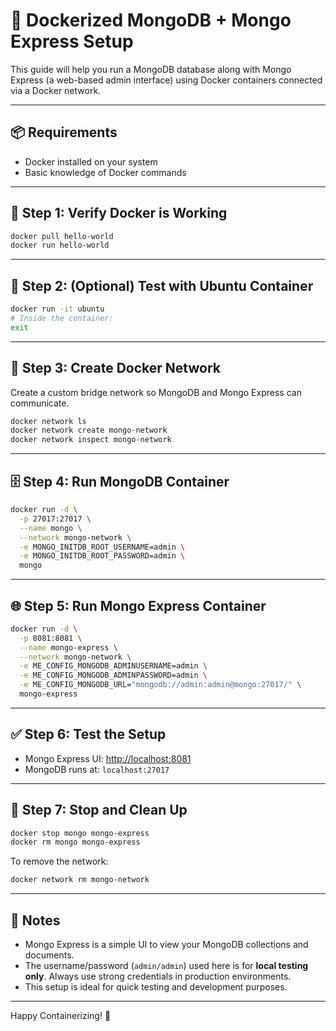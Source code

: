 # 🧱 Dockerized MongoDB + Mongo Express Setup

This guide will help you run a MongoDB database along with Mongo Express (a web-based admin interface) using Docker containers connected via a Docker network.

---

## 📦 Requirements

- Docker installed on your system
- Basic knowledge of Docker commands

---

## 🐳 Step 1: Verify Docker is Working

```bash
docker pull hello-world
docker run hello-world
```

---

## 🧪 Step 2: (Optional) Test with Ubuntu Container

```bash
docker run -it ubuntu
# Inside the container:
exit
```

---

## 🔗 Step 3: Create Docker Network

Create a custom bridge network so MongoDB and Mongo Express can communicate.

```bash
docker network ls
docker network create mongo-network
docker network inspect mongo-network
```

---

## 🗄️ Step 4: Run MongoDB Container

```bash
docker run -d \
  -p 27017:27017 \
  --name mongo \
  --network mongo-network \
  -e MONGO_INITDB_ROOT_USERNAME=admin \
  -e MONGO_INITDB_ROOT_PASSWORD=admin \
  mongo
```

---

## 🌐 Step 5: Run Mongo Express Container

```bash
docker run -d \
  -p 8081:8081 \
  --name mongo-express \
  --network mongo-network \
  -e ME_CONFIG_MONGODB_ADMINUSERNAME=admin \
  -e ME_CONFIG_MONGODB_ADMINPASSWORD=admin \
  -e ME_CONFIG_MONGODB_URL="mongodb://admin:admin@mongo:27017/" \
  mongo-express
```

---

## ✅ Step 6: Test the Setup

- Mongo Express UI: [http://localhost:8081](http://localhost:8081)
- MongoDB runs at: `localhost:27017`

---

## 🛑 Step 7: Stop and Clean Up

```bash
docker stop mongo mongo-express
docker rm mongo mongo-express
```

To remove the network:
```bash
docker network rm mongo-network
```

---

## 📌 Notes

- Mongo Express is a simple UI to view your MongoDB collections and documents.
- The username/password (`admin/admin`) used here is for **local testing only**. Always use strong credentials in production environments.
- This setup is ideal for quick testing and development purposes.

---

Happy Containerizing! 🚢
